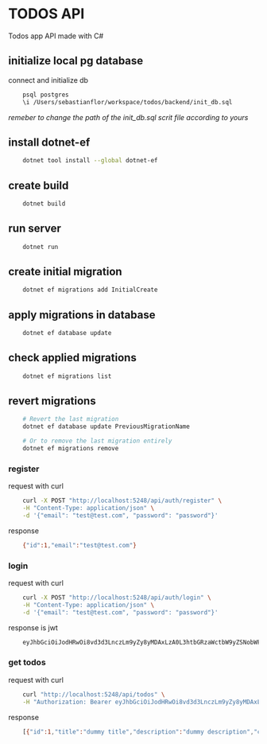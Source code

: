 # TODOS API

Todos app API made with C#

## initialize local pg database

connect and initialize db

```bash
    psql postgres
    \i /Users/sebastianflor/workspace/todos/backend/init_db.sql
```

*remeber to change the path of the init_db.sql scrit file according to yours*

## install dotnet-ef

```bash
    dotnet tool install --global dotnet-ef
```

## create build

```bash
    dotnet build
```

## run server

```bash
    dotnet run
```

## create initial migration

```bash
    dotnet ef migrations add InitialCreate
```

## apply migrations in database

```bash
    dotnet ef database update
```

## check applied migrations

```bash
    dotnet ef migrations list
```

## revert migrations

```bash
    # Revert the last migration
    dotnet ef database update PreviousMigrationName

    # Or to remove the last migration entirely
    dotnet ef migrations remove
```

### register

request with curl

```bash
    curl -X POST "http://localhost:5248/api/auth/register" \
    -H "Content-Type: application/json" \
    -d '{"email": "test@test.com", "password": "password"}'
```

response

```bash
    {"id":1,"email":"test@test.com"}
```

### login

request with curl

```bash
    curl -X POST "http://localhost:5248/api/auth/login" \
    -H "Content-Type: application/json" \
    -d '{"email": "test@test.com", "password": "password"}'
```

response is jwt

```bash
    eyJhbGciOiJodHRwOi8vd3d3LnczLm9yZy8yMDAxLzA0L3htbGRzaWctbW9yZSNobWFjLXNoYTI1NiIsInR5cCI6IkpXVCJ9.eyJodHRwOi8vc2NoZW1hcy54bWxzb2FwLm9yZy93cy8yMDA1LzA1L2lkZW50aXR5L2NsYWltcy9uYW1laWRlbnRpZmllciI6IjEiLCJodHRwOi8vc2NoZW1hcy54bWxzb2FwLm9yZy93cy8yMDA1LzA1L2lkZW50aXR5L2NsYWltcy9lbWFpbGFkZHJlc3MiOiJ0ZXN0QHRlc3QuY29tIiwiZXhwIjoxNzQ1NjgzODUwLCJpc3MiOiJodHRwOi8vbG9jYWxob3N0OjUyNDgiLCJhdWQiOiJodHRwOi8vbG9jYWxob3N0OjUyNDgifQ.iOhw0G-zLa3gY-71n97zgA9SkIs0h3kayvBXOsx-yXk
```

### get todos

request with curl

```bash
    curl "http://localhost:5248/api/todos" \
    -H "Authorization: Bearer eyJhbGciOiJodHRwOi8vd3d3LnczLm9yZy8yMDAxLzA0L3htbGRzaWctbW9yZSNobWFjLXNoYTI1NiIsInR5cCI6IkpXVCJ9.eyJodHRwOi8vc2NoZW1hcy54bWxzb2FwLm9yZy93cy8yMDA1LzA1L2lkZW50aXR5L2NsYWltcy9uYW1laWRlbnRpZmllciI6IjEiLCJodHRwOi8vc2NoZW1hcy54bWxzb2FwLm9yZy93cy8yMDA1LzA1L2lkZW50aXR5L2NsYWltcy9lbWFpbGFkZHJlc3MiOiJ0ZXN0QHRlc3QuY29tIiwiZXhwIjoxNzQ1NjgzODUwLCJpc3MiOiJodHRwOi8vbG9jYWxob3N0OjUyNDgiLCJhdWQiOiJodHRwOi8vbG9jYWxob3N0OjUyNDgifQ.iOhw0G-zLa3gY-71n97zgA9SkIs0h3kayvBXOsx-yXk"
```

response

```bash
    [{"id":1,"title":"dummy title","description":"dummy description","completed":false,"userId":1}]
```
